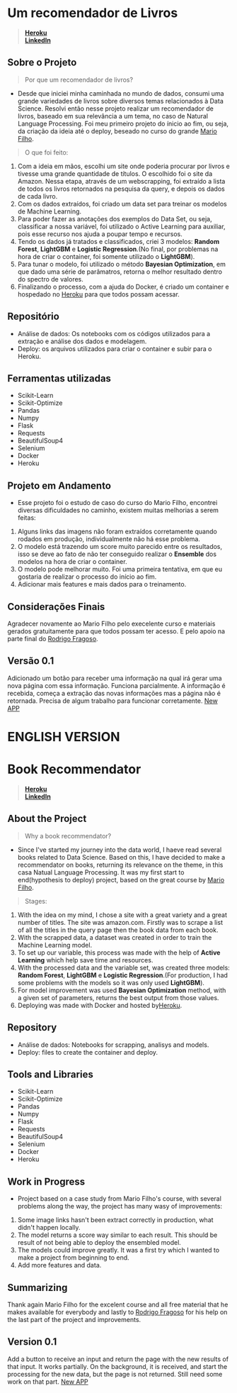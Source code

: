 # Um recomendador de Livros

> **[Heroku](https://book-rec-nlp.herokuapp.com/)**<br />
> **[LinkedIn](https://www.linkedin.com/in/gustavo-röttgering-5058b554/)**

## Sobre o Projeto

> Por que um recomendador de livros?

 - Desde que iniciei minha caminhada no mundo de dados, consumi uma grande variedades de livros sobre diversos temas relacionados à Data Science. Resolvi então nesse projeto realizar um recomendador de livros, baseado em sua relevância a um tema, no caso de Natural Language Processing. Foi meu primeiro projeto do ínicio ao fim, ou seja, da criação da ideia até o deploy, beseado no curso do grande [Mario Filho](https://www.linkedin.com/in/mariofilho/).
 
> O que foi feito:

 1. Com a ideia em mãos, escolhi um site onde poderia procurar por livros e tivesse uma grande quantidade de títulos. O escolhido foi o site da Amazon. Nessa etapa, através de um webscrapping, foi extraído a lista de todos os livros retornados na pesquisa da query, e depois os dados de cada livro.
 2. Com os dados extraídos, foi criado um data set para treinar os modelos de Machine Learning.
 3. Para poder fazer as anotações dos exemplos do Data Set, ou seja, classificar a nossa variável, foi utilizado o Active Learning para auxiliar, pois esse recurso nos ajuda a poupar tempo e recursos.
 4. Tendo os dados já tratados e classificados, criei 3 modelos: **Random Forest**, **LightGBM** e **Logistic Regression**.(No final, por problemas na hora de criar o container, foi somente utilizado o **LightGBM**).
 5. Para tunar o modelo, foi utilizado o método **Bayesian Optimization**, em que dado uma série de parâmatros, retorna o melhor resultado dentro do spectro de valores.
 6. Finalizando o processo, com a ajuda do Docker, é criado um container e hospedado no [Heroku](https://book-rec-nlp.herokuapp.com/) para que todos possam acessar.
 
 ## Repositório
 
 - Análise de dados: Os notebooks com os códigos utilizados para a extração e análise dos dados e modelagem.
 - Deploy: os arquivos utilizados para criar o container e subir para o Heroku.
 
 ## Ferramentas utilizadas
 
 - Scikit-Learn
 - Scikit-Optimize
 - Pandas
 - Numpy
 - Flask
 - Requests
 - BeautifulSoup4
 - Selenium
 - Docker
 - Heroku
 
 ## Projeto em Andamento
 
 - Esse projeto foi o estudo de caso do curso do Mario Filho, encontrei diversas dificuldades no caminho, existem muitas melhorias a serem feitas:
  1. Alguns links das imagens não foram extraídos corretamente quando rodados em produção, individualmente não há esse problema.
  2. O modelo está trazendo um score muito parecido entre os resultados, isso se deve ao fato de não ter conseguido realizar o **Ensemble** dos modelos na hora de criar o container.
  3. O modelo pode melhorar muito. Foi uma primeira tentativa, em que eu gostaria de realizar o processo do início ao fim.
  4. Adicionar mais features e mais dados para o treinamento.
  
## Considerações Finais

  Agradecer novamente ao Mario Filho pelo execelente curso e materiais gerados gratuitamente para que todos possam ter acesso. E pelo apoio na parte final do [Rodrigo Fragoso](https://www.linkedin.com/in/rodrigo-a-fragoso/).
  
## Versão 0.1
 
  Adicionado um botão para receber uma informação na qual irá gerar uma nova página com essa informação. Funciona parcialmente. A informação é recebida, começa a extração das novas informações mas a página não é retornada. Precisa de algum trabalho para funcionar corretamente.
  [New APP](https://limitless-ridge-12360.herokuapp.com/)


# ENGLISH VERSION

# Book Recommendator

> **[Heroku](https://book-rec-nlp.herokuapp.com/)**<br />
> **[LinkedIn](https://www.linkedin.com/in/gustavo-röttgering-5058b554/)**

## About the Project

> Why a book recommendator?

 - Since I've started my journey into the data world, I haeve read several books related to Data Science. Based on this, I have decided to make a recommendator on books, returning its relevance on the theme, in this casa Natual Language Processing. It was my first start to end(hypothesis to deploy) project, based on the great course by [Mario Filho](https://www.linkedin.com/in/mariofilho/).
 
> Stages:

 1. With the idea on my mind, I chose a site with a great variety and a great number of titles. The site was amazon.com. Firstly was to scrape a list of all the titles in the query page then the book data from each book.
 2. With the scrapped data, a dataset was created in order to train the Machine Learning model.
 3. To set up our variable, this process was made with the help of **Active Learning** which help save time and resources.
 4. With the processed data and the variable set, was created three models: **Random Forest**, **LightGBM** e **Logistic Regression**.(For production, I had some problems with the models so it was only used **LightGBM**).
 5. For model improvement was used **Bayesian Optimization** method, with a given set of parameters, returns the best output from those values.
 6. Deploying was made with Docker and hosted by[Heroku](https://book-rec-nlp.herokuapp.com/).
 
 ## Repository
 
 - Análise de dados: Notebooks for scrapping, analisys and models.
 - Deploy: files to create the container and deploy.
 
 ## Tools and Libraries
 
 - Scikit-Learn
 - Scikit-Optimize
 - Pandas
 - Numpy
 - Flask
 - Requests
 - BeautifulSoup4
 - Selenium
 - Docker
 - Heroku
 
 ## Work in Progress
 
 - Project based on a case study from Mario Filho's course, with several problems along the way, the project has many wasy of improvements:
  1. Some image links hasn't been extract correctly in production, what didn't happen locally.
  2. The model returns a score way similar to each result. This should be result of not being able to deploy the ensembled model.
  3. The models could improve greatly. It was a first try which I wanted to make a project from beginning to end.
  4. Add more features and data.
  
## Summarizing

  Thank again Mario Filho for the excelent course and all free material that he makes available for everybody and lastly to [Rodrigo Fragoso](https://www.linkedin.com/in/rodrigo-a-fragoso/) for his help on the last part of the project and improvements.
  
 ## Version 0.1
 
  Add a button to receive an input and return the page with the new results of that input. It works partially. On the background, it is received, and start the processing for the new data, but the page is not returned. Still need some work on that part.
  [New APP](https://limitless-ridge-12360.herokuapp.com/)
